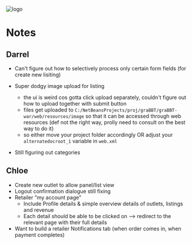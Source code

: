 ![logo](https://i.imgur.com/WtqFOwP.png)

# Notes

## Darrel
- Can't figure out how to selectively process only certain form fields (for create new lisiting)

- Super dodgy image upload for listing
	- the ui is weird cos gotta click upload separately, couldn't figure out how to upload together with submit button
	-  files get uploaded to `C:/NetBeansProjects/proj/graBBT/graBBT-war/web/resources/image` so that it can be accessed through web resources (def not the right way, prolly need to consult on the best way to do it)
	- so either move your project folder accordingly OR adjust your `alternatedocroot_1` variable in `web.xml`
- Still figuring out categories

## Chloe
- Create new outlet to allow panel/list view
- Logout confirmation dialogue still fixing
- Retailer "my account page" 
	- Include Profile details & simple overview details of outlets, listings and revenue 
	- Each detail should be able to be clicked on --> redirect to the relevant page with their full details
- Want to build a retailer Notifications tab (when order comes in, when payment completes) 

